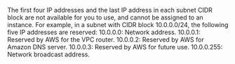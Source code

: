 The first four IP addresses and the last IP address in each subnet CIDR block are not available for you to use, and cannot be assigned to an instance.
 For example, in a subnet with CIDR block 10.0.0.0/24, the following five IP addresses are reserved:
10.0.0.0: Network address.
10.0.0.1: Reserved by AWS for the VPC router.
10.0.0.2: Reserved by AWS for Amazon DNS server.
10.0.0.3: Reserved by AWS for future use.
10.0.0.255: Network broadcast address.

